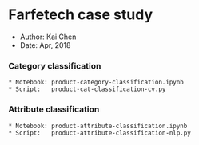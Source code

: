 # Farfetech case study

- Author: Kai Chen
- Date: Apr, 2018

### Category classification

    * Notebook: product-category-classification.ipynb
    * Script:   product-cat-classification-cv.py

### Attribute classification

    * Notebook: product-attribute-classification.ipynb
    * Script:   product-attribute-classification-nlp.py
